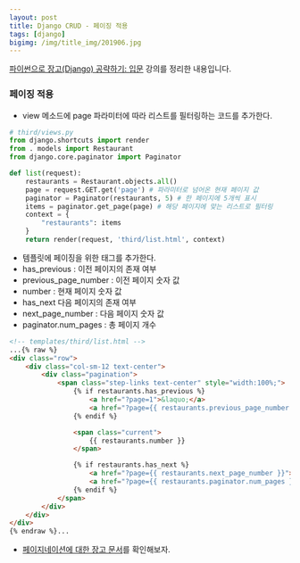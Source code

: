 ```yaml
---
layout: post
title: Django CRUD - 페이징 적용
tags: [django]
bigimg: /img/title_img/201906.jpg
---
```


[파이썬으로 장고(Django) 공략하기: 입문](https://www.inflearn.com/course/django-course#) 강의를 정리한 내용입니다.

### 페이징 적용
* view 메소드에 page 파라미터에 따라 리스트를 필터링하는 코드를 추가한다.

```python
# third/views.py
from django.shortcuts import render
from . models import Restaurant
from django.core.paginator import Paginator

def list(request):
    restaurants = Restaurant.objects.all()
    page = request.GET.get('page') # 파라미터로 넘어온 현재 페이지 값
    paginator = Paginator(restaurants, 5) # 한 페이지에 5개씩 표시
    items = paginator.get_page(page) # 해당 페이지에 맞는 리스트로 필터링
    context = {
        "restaurants": items
    }
    return render(request, 'third/list.html', context)
```

* 템플릿에 페이징을 위한 태그를 추가한다.
* has_previous : 이전 페이지의 존재 여부
* previous_page_number : 이전 페이지 숫자 값
* number : 현재 페이지 숫자 값
* has_next 다음 페이지의 존재 여부
* next_page_number : 다음 페이지 숫자 값
* paginator.num_pages : 총 페이지 개수

```html
<!-- templates/third/list.html -->
...{% raw %}
<div class="row">
    <div class="col-sm-12 text-center">
        <div class="pagination">
            <span class="step-links text-center" style="width:100%;">
                {% if restaurants.has_previous %}
                    <a href="?page=1">&laquo;</a>
                    <a href="?page={{ restaurants.previous_page_number }}">{{ restaurants.previous_page_number }}</a>
                {% endif %}

                <span class="current">
                    {{ restaurants.number }}
                </span>

                {% if restaurants.has_next %}
                    <a href="?page={{ restaurants.next_page_number }}">{{ restaurants.next_page_number }}</a>
                    <a href="?page={{ restaurants.paginator.num_pages }}">&raquo;</a>
                {% endif %}
            </span>
        </div>
    </div>
</div>
{% endraw %}...
```

* [페이지네이션에 대한 장고 문서](https://docs.djangoproject.com/ko/2.2/topics/pagination/)를 확인해보자.